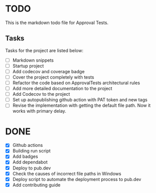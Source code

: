 # TODO

This is the markdown todo file for Approval Tests.

## Tasks

Tasks for the project are listed below:

* [ ] Markdown snippets
* [ ] Startup project
* [ ] Add codecov and coverage badge
* [ ] Cover the project completely with tests
* [ ] Refactor the code based on ApprovalTests architectural rules
* [ ] Add more detailed documentation to the project
* [ ] Add Codecov to the project
* [ ] Set up autopublishing github action with PAT token and new tags
* [ ] Revise the implementation with getting the default file path. Now it works with primary delay.

# DONE

* [x] Github actions
* [x] Building run script
* [x] Add badges
* [x] Add dependabot
* [x] Deploy to pub.dev
* [x] Check the causes of incorrect file paths in Windows
* [x] Deploy script to automate the deployment process to pub.dev
* [x] Add contributing guide
